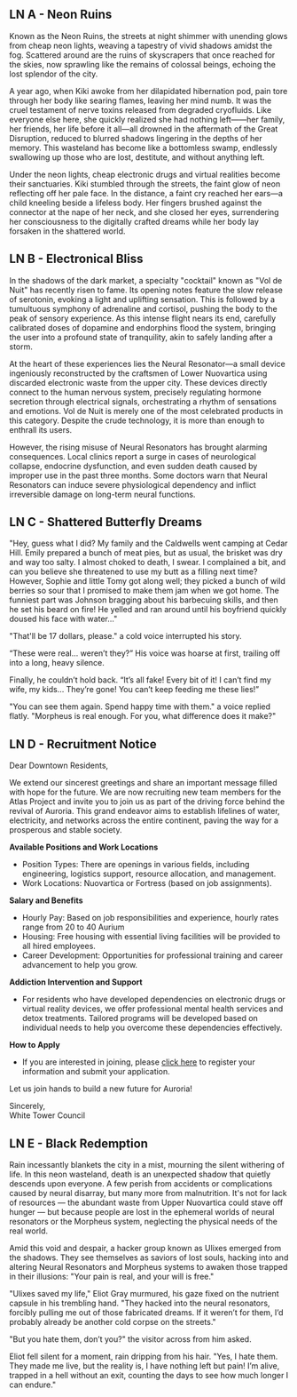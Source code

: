 ## LN A - Neon Ruins

Known as the Neon Ruins, the streets at night shimmer with unending glows from cheap neon lights, weaving a tapestry of vivid shadows amidst the fog. Scattered around are the ruins of skyscrapers that once reached for the skies, now sprawling like the remains of colossal beings, echoing the lost splendor of the city.

A year ago, when Kiki awoke from her dilapidated hibernation pod, pain tore through her body like searing flames, leaving her mind numb. It was the cruel testament of nerve toxins released from degraded cryofluids. Like everyone else here, she quickly realized she had nothing left——her family, her friends, her life before it all—all drowned in the aftermath of the Great Disruption, reduced to blurred shadows lingering in the depths of her memory. This wasteland has become like a bottomless swamp, endlessly swallowing up those who are lost, destitute, and without anything left.

Under the neon lights, cheap electronic drugs and virtual realities become their sanctuaries. Kiki stumbled through the streets, the faint glow of neon reflecting off her pale face. In the distance, a faint cry reached her ears—a child kneeling beside a lifeless body. Her fingers brushed against the connector at the nape of her neck, and she closed her eyes, surrendering her consciousness to the digitally crafted dreams while her body lay forsaken in the shattered world.


## LN B - Electronical Bliss

In the shadows of the dark market, a specialty "cocktail" known as "Vol de Nuit" has recently risen to fame. Its opening notes feature the slow release of serotonin, evoking a light and uplifting sensation. This is followed by a tumultuous symphony of adrenaline and cortisol, pushing the body to the peak of sensory experience. As this intense flight nears its end, carefully calibrated doses of dopamine and endorphins flood the system, bringing the user into a profound state of tranquility, akin to safely landing after a storm.

At the heart of these experiences lies the Neural Resonator—a small device ingeniously reconstructed by the craftsmen of Lower Nuovartica using discarded electronic waste from the upper city. These devices directly connect to the human nervous system, precisely regulating hormone secretion through electrical signals, orchestrating a rhythm of sensations and emotions. Vol de Nuit is merely one of the most celebrated products in this category. Despite the crude technology, it is more than enough to enthrall its users.

However, the rising misuse of Neural Resonators has brought alarming consequences. Local clinics report a surge in cases of neurological collapse, endocrine dysfunction, and even sudden death caused by improper use in the past three months. Some doctors warn that Neural Resonators can induce severe physiological dependency and inflict irreversible damage on long-term neural functions.


## LN C - Shattered Butterfly Dreams

"Hey, guess what I did? My family and the Caldwells went camping at Cedar Hill. Emily prepared a bunch of meat pies, but as usual, the brisket was dry and way too salty. I almost choked to death, I swear. I complained a bit, and can you believe she threatened to use my butt as a filling next time? However, Sophie and little Tomy got along well; they picked a bunch of wild berries so sour that I promised to make them jam when we got home. The funniest part was Johnson bragging about his barbecuing skills, and then he set his beard on fire! He yelled and ran around until his boyfriend quickly doused his face with water..."

"That'll be 17 dollars, please." a cold voice interrupted his story.

“These were real… weren’t they?” His voice was hoarse at first, trailing off into a long, heavy silence.

Finally, he couldn’t hold back. “It’s all fake! Every bit of it! I can’t find my wife, my kids… They’re gone! You can’t keep feeding me these lies!”

"You can see them again. Spend happy time with them." a voice replied flatly. "Morpheus is real enough. For you, what difference does it make?"


## LN D - Recruitment Notice

Dear Downtown Residents,

We extend our sincerest greetings and share an important message filled with hope for the future. We are now recruiting new team members for the Atlas Project and invite you to join us as part of the driving force behind the revival of Auroria. This grand endeavor aims to establish lifelines of water, electricity, and networks across the entire continent, paving the way for a prosperous and stable society.

**Available Positions and Work Locations**
- Position Types: There are openings in various fields, including engineering, logistics support, resource allocation, and management.
- Work Locations: Nuovartica or Fortress (based on job assignments).

**Salary and Benefits**
- Hourly Pay: Based on job responsibilities and experience, hourly rates range from 20 to 40 Aurium
- Housing: Free housing with essential living facilities will be provided to all hired employees.
- Career Development: Opportunities for professional training and career advancement to help you grow.

**Addiction Intervention and Support**
- For residents who have developed dependencies on electronic drugs or virtual reality devices, we offer professional mental health services and detox treatments. Tailored programs will be developed based on individual needs to help you overcome these dependencies effectively.

**How to Apply**
- If you are interested in joining, please <u>click here</u> to register your information and submit your application.

Let us join hands to build a new future for Auroria!

Sincerely,<br>
White Tower Council


## LN E - Black Redemption

Rain incessantly blankets the city in a mist, mourning the silent withering of life. In this neon wasteland, death is an unexpected shadow that quietly descends upon everyone. A few perish from accidents or complications caused by neural disarray, but many more from malnutrition. It's not for lack of resources — the abundant waste from Upper Nuovartica could stave off hunger — but because people are lost in the ephemeral worlds of neural resonators or the Morpheus system, neglecting the physical needs of the real world.

Amid this void and despair, a hacker group known as Ulixes emerged from the shadows. They see themselves as saviors of lost souls, hacking into and altering Neural Resonators and Morpheus systems to awaken those trapped in their illusions: "Your pain is real, and your will is free."

"Ulixes saved my life," Eliot Gray murmured, his gaze fixed on the nutrient capsule in his trembling hand. "They hacked into the neural resonators, forcibly pulling me out of those fabricated dreams. If it weren’t for them, I’d probably already be another cold corpse on the streets."

"But you hate them, don’t you?" the visitor across from him asked.

Eliot fell silent for a moment, rain dripping from his hair. "Yes, I hate them. They made me live, but the reality is, I have nothing left but pain! I’m alive, trapped in a hell without an exit, counting the days to see how much longer I can endure."
